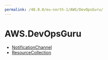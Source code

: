 ```yaml
---
permalink: /48.0.0/eu-north-1/AWS/DevOpsGuru/
---
```


# AWS.DevOpsGuru



* [NotificationChannel](NotificationChannel.md)
* [ResourceCollection](ResourceCollection.md)